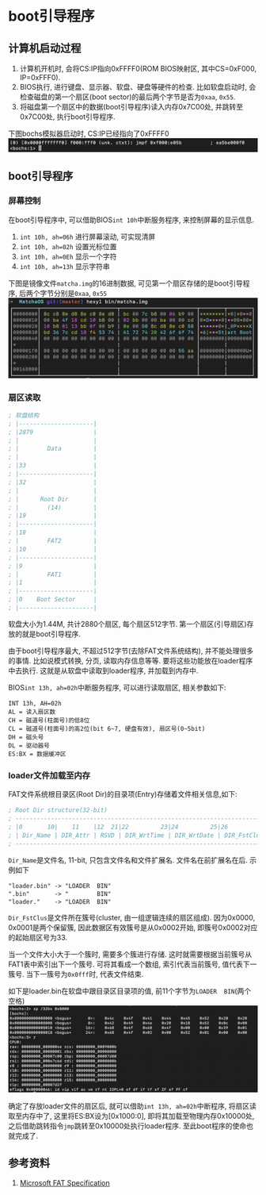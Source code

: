 # boot引导程序

## 计算机启动过程
1. 计算机开机时, 会将CS:IP指向0xFFFF0(ROM BIOS映射区, 其中CS=0xF000, IP=0xFFF0).
2. BIOS执行, 进行键盘、显示器、软盘、硬盘等硬件的检查. 比如软盘启动时, 会检查磁盘的第一个扇区(boot sector)的最后两个字节是否为`0xaa`, `0x55`.
3. 将磁盘第一个扇区中的数据(boot引导程序)读入内存0x7C00处, 并跳转至0x7C00处, 执行boot引导程序.


下图bochs模拟器启动时, CS:IP已经指向了0xFFFF0 ![bios](image/bios.png)

## boot引导程序

### 屏幕控制
在boot引导程序中, 可以借助BIOS`int 10h`中断服务程序, 来控制屏幕的显示信息. 
1. `int 10h, ah=06h` 进行屏幕滚动, 可实现清屏
2. `int 10h, ah=02h` 设置光标位置
3. `int 10h, ah=0Eh` 显示一个字符
4. `int 10h, ah=13h` 显示字符串

下图是镜像文件`matcha.img`的16进制数据, 可见第一个扇区存储的是boot引导程序, 后两个字节分别是`0xaa`, `0x55`
![img_hex](image/img_hex.png)

### 扇区读取
```asm
; 软盘结构
; |---------------------|
; |2879                 |
; |                     |
; |        Data         |
; |                     |
; |33                   |
; |---------------------|
; |32                   |
; |                     |
; |      Root Dir       |
; |        (14)         |
; |19                   |
; |---------------------|
; |18                   |
; |        FAT2         |
; |10                   |
; |---------------------|
; |9                    |
; |        FAT1         |
; |1                    |
; |---------------------|
; |0    Boot Sector     |
; |---------------------|
```
软盘大小为1.44M, 共计2880个扇区, 每个扇区512字节. 第一个扇区(引导扇区)存放的就是boot引导程序.

由于boot引导程序最大, 不超过512字节(去除FAT文件系统结构), 并不能处理很多的事情. 比如说模式转换, 分页, 读取内存信息等等. 要将这些功能放在loader程序中去执行. 这就是从软盘中读取到loader程序, 并加载到内存中.


BIOS`int 13h, ah=02h`中断服务程序, 可以进行读取扇区, 相关参数如下:
```
INT 13h, AH=02h
AL = 读入扇区数
CH = 磁道号(柱面号)的低8位
CL = 磁道号(柱面号)的高2位(bit 6~7, 硬盘有效), 扇区号(0~5bit)
DH = 磁头号
DL = 驱动器号
ES:BX = 数据缓冲区
```

### loader文件加载至内存

FAT文件系统根目录区(Root Dir)的目录项(Entry)存储着文件相关信息,如下:
```asm
; Root Dir structure(32-bit)
; ---------------------------------------------------------------------------------------
; |0       10|    11    |12  21|22         23|24         25|26         27|28          31|
; | Dir_Name | DIR_Attr | RSVD | DIR_WrtTime | DIR_WrtDate | DIR_FstClus | DIR_FileSize |
; ---------------------------------------------------------------------------------------
```
`Dir_Name`是文件名, 11-bit, 只包含文件名和文件扩展名. 文件名在前扩展名在后. 示例如下
```
"loader.bin" -> "LOADER  BIN"
".bin"       -> "        BIN"
"loader."    -> "LOADER  BIN"
```
`Dir_FstClus`是文件所在簇号(cluster, 由一组逻辑连续的扇区组成). 因为0x0000, 0x0001是两个保留簇, 因此数据区有效簇号是从0x0002开始, 即簇号0x0002对应的起始扇区号为33.

当一个文件大小大于一个簇时, 需要多个簇进行存储. 这时就需要根据当前簇号从FAT1表中索引出下一个簇号. 可将其看成一个数组, 索引代表当前簇号, 值代表下一簇号. 当下一簇号为`0x0fff`时, 代表文件结束.

如下是loader.bin在软盘中跟目录区目录项的值, 前11个字节为`LOADER  BIN`(两个空格) ![RootDirEntry](image/dir_entry.png)


确定了存放loader文件的扇区后, 就可以借助`int 13h, ah=02h`中断程序, 将扇区读取至内存中了, 这里将ES:BX设为[0x1000:0], 即将其加载至物理内存0x10000处, 之后借助跳转指令`jmp`跳转至0x10000处执行loader程序. 至此boot程序的使命也就完成了.

## 参考资料
1. [Microsoft FAT Specification](http://read.pudn.com/downloads77/ebook/294884/FAT32%20Spec%20%28SDA%20Contribution%29.pdf)


